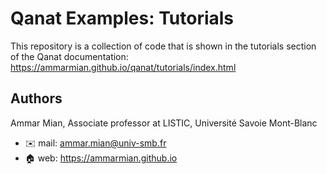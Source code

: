 <a name="readme-top"></a>
# Qanat Examples: Tutorials

This repository is a collection of code that is shown in the tutorials section of the Qanat documentation: https://ammarmian.github.io/qanat/tutorials/index.html


## Authors

Ammar Mian, Associate professor at LISTIC, Université Savoie Mont-Blanc
  * :envelope: mail: ammar.mian@univ-smb.fr
  * :house: web: https://ammarmian.github.io

